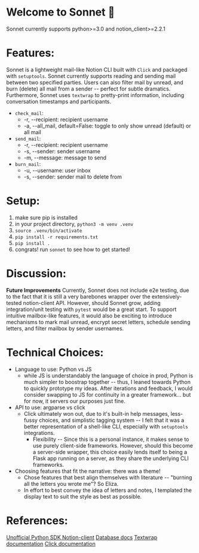 
# Welcome to Sonnet 🔖 

Sonnet currently supports python>=3.0 and notion_client>=2.2.1
# Features:
Sonnet is a lightweight mail-like Notion CLI built with `Click` and packaged with `setuptools`.
Sonnet currently supports reading and sending mail between two specified parties. Users can also filter mail by unread, and burn (delete) all mail from a sender -- perfect for subtle dramatics. Furthermore, Sonnet uses `textwrap` to pretty-print information, including conversation timestamps and participants.

 - `check_mail`:
	 - -r, --recipient: recipient username
	 - -a, --all_mail, default=False: toggle to only show unread (default) or all mail
 - `send_mail`:
	 - -r, --recipient: recipient username
	 - -s, --sender: sender username
	 - -m, --message: message to send
- `burn_mail`:
	- -u, --username: user inbox
	- -s, --sender: sender mail to delete from

# Setup:

1. make sure pip is installed
2. in your project directory, `python3 -m venv .venv`
3.  `source .venv/bin/activate`
4.  `pip install -r requirements.txt`
5.  `pip install .`
6. congrats! run `sonnet` to see how to get started!

# Discussion:
**Future Improvements**
Currently, Sonnet does not include e2e testing, due to the fact that it is still a very barebones wrapper over the extensively-tested notion-client API. However, should Sonnet grow, adding integration/unit testing with `pytest` would be a great start.
To support intuitive mailbox-like features, it would also be exciting to introduce mechanisms to mark mail unread, encrypt secret letters, schedule sending letters, and filter mailbox by sender usernames. 

# Technical Choices:
- Language to use: Python vs JS
	- while JS is understandably the language of choice in prod, Python is much simpler to boostrap together -- thus, I leaned towards Python to quickly prototype my ideas. After iterations and feedback, I would consider swapping to JS for continuity in a greater framework... but for now, it servers our purposes just fine.
 - API to use: argparse vs click
	 - Click ultimately won out, due to it's built-in help messages, less-fussy choices, and simplistic tagging system -- I felt that it was a better representation of a shell-like CLI, especially with `setuptools` integrations.
		- Flexibility -- Since this is a personal instance, it makes sense to use purely client-side frameworks. However, should this become a server-side wrapper, this choice easily lends itself to being a Flask app running on a server, as they share the underlying CLI frameworks.
 - Choosing features that fit the narrative: there was a theme!
	 - Chose features that best align themselves with literature -- "burning all the letters you wrote me"? So Eliza.
	 - In effort to best convey the idea of letters and notes, I templated the display text to suit the style as best as possible.

# References:
[Unofficial Python SDK Notion-client](https://github.com/ramnes/notion-sdk-py)
[Database docs](https://developers.notion.com/docs/working-with-databases)
[Textwrap documentation](https://docs.python.org/3/library/textwrap.html)
[Click documentation](https://click.palletsprojects.com/en/8.1.x)

